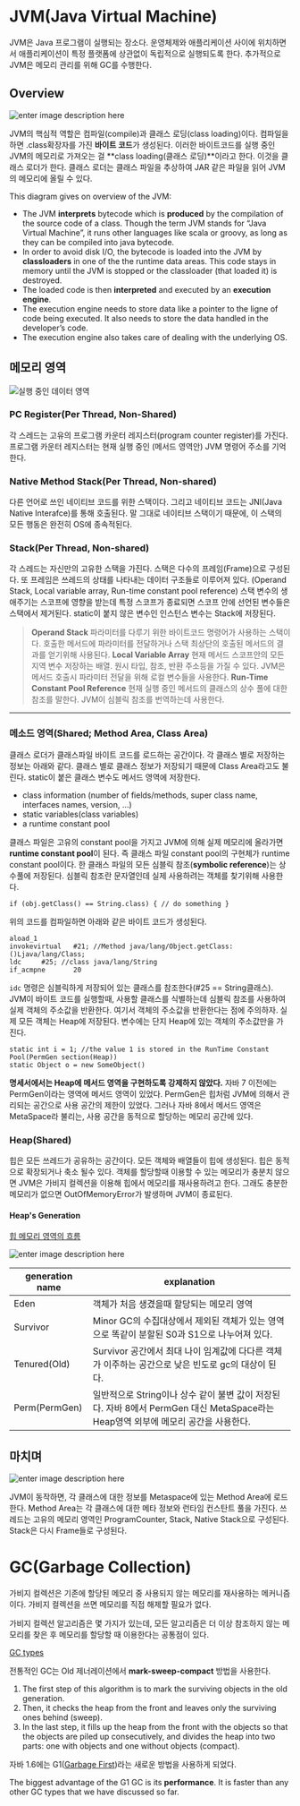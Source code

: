 # JVM(Java Virtual Machine)

JVM은 Java 프로그램이 실행되는 장소다. 운영체제와 애플리케이션 사이에 위치하면서 애플리케이션이 특정 플랫폼에 상관없이 독립적으로 실행되도록 한다. 추가적으로 JVM은 메모리 관리를 위해 GC를 수행한다. 

## Overview

![enter image description here](http://coding-geek.com/wp-content/uploads/2015/04/jvm_overview.jpg)

JVM의 핵심적 역할은 컴파일(compile)과 클래스 로딩(class loading)이다. 컴파일을 하면 .class확장자를 가진 **바이트 코드**가 생성된다. 이러한 바이트코드를 실행 중인 JVM의 메모리로 가져오는 걸 **class loading(클래스 로딩)**이라고 한다. 이것을 클래스 로더가 한다. 클래스 로더는 클래스 파일을 추상하여 JAR 같은 파일을 읽어 JVM의 메모리에 올릴 수 있다. 

This diagram gives on overview of the JVM:

-   The JVM  **interprets**  bytecode which is  **produced**  by the compilation of the source code of a class. Though the term JVM stands for “Java Virtual Machine”, it runs other languages like scala or groovy, as long as they can be compiled into java bytecode.
-   In order to avoid disk I/O, the bytecode is loaded into the JVM by  **classloaders** in one of the the runtime data areas. This code stays in memory until the JVM is stopped or the classloader (that loaded it) is destroyed.
-   The loaded code is then  **interpreted**  and executed by an  **execution engine**.
-   The execution engine needs to store data like a pointer to the ligne of code being executed. It also needs to store the data handled in the developer’s code.
-   The execution engine also takes care of dealing with the underlying OS.

## 메모리 영역

![실행 중인 데이터 영역](http://coding-geek.com/wp-content/uploads/2015/04/jvm_memory_overview.jpg)

### PC Register(Per Thread, Non-Shared)
각 스레드는 고유의 프로그램 카운터 레지스터(program counter register)를 가진다.  프로그램 카운터 레지스터는 현재 실행 중인 (메서드 영역안) JVM 명령어 주소를 기억한다.

### Native Method Stack(Per Thread, Non-shared)
다른 언어로 쓰인 네이티브 코드를 위한 스택이다. 그리고 네이티브 코드는 JNI(Java Native Interafce)를 통해 호출된다. 말 그대로 네이티브 스택이기 때문에, 이 스택의 모든 행동은 완전히 OS에 종속적된다. 

### Stack(Per Thread, Non-shared)

각 스레드는 자신만의 고유한 스택을 가진다. 스택은 다수의 프레임(Frame)으로 구성된다. 또 프레임은 쓰레드의 상태를 나타내는 데이터 구조들로 이루어져 있다. (Operand Stack, Local variable array, Run-time constant pool reference) 스택 변수의 생애주기는 스코프에 영향을 받는데 특정 스코프가 종료되면 스코프 안에 선언된 변수들은 스택에서 제거된다. static이 붙지 않은 변수인 인스턴스 변수는 Stack에 저장된다.

>**Operand Stack**
파라미터를 다루기 위한 바이트코드 명령어가 사용하는 스택이다. 호출한 메서드에 파라미터를 전달하거나 스택 최상단의 호출된 메서드의 결과를 얻기위해 사용된다. 
>**Local Variable Array**
현재 메서드 스코프안의 모든 지역 변수 저장하는 배열. 원시 타입, 참조, 반환 주소등을 가질 수 있다. JVM은 메서드 호출시 파라미터 전달을 위해 로컬 변수들을 사용한다. 
>**Run-Time Constant Pool Reference**
현재 실행 중인 메서드의 클래스의 상수 풀에 대한 참조를 말한다. JVM이 심블릭 참조를 번역하는데 사용한다. 

--- 

### 메소드 영역(Shared; Method Area, Class Area)

클래스 로더가  클래스파일  바이트 코드를 로드하는 공간이다. 각 클래스 별로 저장하는 정보는 아래와 같다. 클래스 별로 클래스 정보가 저장되기 때문에 Class Area라고도 불린다. static이 붙은 클래스 변수도 메서드 영역에 저장한다. 

-   class information (number of fields/methods, super class name, interfaces names, version, …)
-  static variables(class variables)
-   a runtime constant pool

클래스 파일은 고유의 constant pool을 가지고 JVM에 의해 실제 메모리에 올라가면 **runtime constant pool**이 된다. 즉 클래스 파일 constant pool의 구현체가 runtime constant pool이다.
 한 클래스 파일의 모든 심블릭 참조(**symbolic reference**)는 상수풀에 저장된다. 심블릭 참조란 문자열인데 실제 사용하려는 객체를 찾기위해 사용한다.

```
if (obj.getClass() == String.class) { // do something }
```
위의 코드를 컴파일하면 아래와 같은 바이트 코드가 생성된다. 
```
aload_1
invokevirtual   #21; //Method java/lang/Object.getClass:()Ljava/lang/Class;
ldc     #25; //class java/lang/String
if_acmpne       20
```
`idc` 명령은 심블릭하게 저장되어 있는 클래스를 참조한다(#25 == String클래스). JVM이 바이트 코드를 실행할때, 사용할 클래스를 식별하는데 심블릭 참조를 사용하여 실제 객체의 주소값을 반환한다. 여기서 객체의 주소값을 반환한다는 점에 주의하자. 실제 모든 객체는 Heap에 저장된다. 변수에는 단지 Heap에 있는 객체의 주소값만을 가진다. 
```
static int i = 1; //the value 1 is stored in the RunTime Constant Pool(PermGen section(Heap))
static Object o = new SomeObject()
```

**명세서에서는 Heap에 메서드 영역을 구현하도록 강제하지 않았다.** 자바 7 이전에는 PermGen이라는 영역에 메서드 영역이 있었다. PermGen은 힙처럼 JVM에 의해서 관리되는 공간으로 사용 공간의 제한이 있었다. 그러나 자바 8에서 메서드 영역은 MetaSpace라 불리는, 사용 공간을 동적으로 할당하는 메모리 공간에 있다. 

### Heap(Shared)

힙은 모든 쓰레드가 공유하는 공간이다. 모든 객체와 배열들이 힙에 생성된다. 힙은 동적으로 확장되거나 축소 될수 있다.  객체를 할당할때 이용할 수 있는 메모리가 충분치 않으면 JVM은 가비지 컬렉션을 이용해 힙에서 메모리를 재사용하려고 한다. 그래도 충분한 메모리가 없으면 OutOfMemoryError가 발생하며 JVM이 종료된다. 
  
#### Heap's Generation

[힙 메모리 영역의 흐름](https://dzone.com/articles/understanding-the-java-memory-model-and-the-garbag)

![enter image description here](https://cdn.journaldev.com/wp-content/uploads/2014/05/Java-Memory-Model.png)

| generation name | explanation |
|--|--|
| Eden |객체가 처음 생겼을때 할당되는 메모리 영역 |
| Survivor | Minor GC의 수집대상에서 제외된 객체가 있는 영역으로 똑같이 분할된 S0과 S1으로 나누어져 있다. |
| Tenured(Old) | Survivor 공간에서 최대 나이 임계값에 다다른 객체가 이주하는 공간으로 낮은 빈도로 gc의 대상이 된다.|
| Perm(PermGen) | 일반적으로 String이나 상수 같이 불변 값이 저장된다. 자바 8에서 PermGen 대신 MetaSpace라는 Heap영역 외부에 메모리 공간을 사용한다.|

## 마치며 

![enter image description here](https://i.stack.imgur.com/4ySVX.png)

JVM이 동작하면, 각 클래스에 대한 정보를 Metaspace에 있는 Method Area에 로드한다. Method Area는 각 클래스에 대한 메타 정보와 런타임 컨스탄트 풀을 가진다. 쓰레드는 고유의 메모리 영역인 ProgramCounter, Stack, Native Stack으로 구성된다. Stack은 다시 Frame들로 구성된다. 


# GC(Garbage Collection)


가비지 컬렉션은 기존에 할당된 메모리 중 사용되지 않는 메모리를 재사용하는 메커니즘이다. 가비지 컬렉션을 쓰면 메모리를 직접 해제할 필요가 없다. 

가비지 컬렉션 알고리즘은 몇 가지가 있는데, 모든 알고리즘은 더 이상 참조하지 않는 메모리를 찾은 후 메모리를 할당할 때 이용한다는 공통점이 있다. 

[GC types](https://www.cubrid.org/blog/understanding-java-garbage-collection)

전통적인 GC는 Old 제너레이션에서  **mark-sweep-compact** 방법을 사용한다. 

1.  The first step of this algorithm is to mark the surviving objects in the old generation.
2.  Then, it checks the heap from the front and leaves only the surviving ones behind (sweep).
3.  In the last step, it fills up the heap from the front with the objects so that the objects are piled up consecutively, and divides the heap into two parts: one with objects and one without objects (compact).


자바 1.6에는 G1([Garbage First](https://www.oracle.com/technetwork/tutorials/tutorials-1876574.html))라는 새로운 방법을 사용하게 되었다. 

The biggest advantage of the G1 GC is its  **performance**. It is faster than any other GC types that we have discussed so far. 






<!--stackedit_data:
eyJoaXN0b3J5IjpbMjA3NTc4MDMyMywxNDExODc3NTcsLTQxMj
QxMTcyNywxMDA1MzA1MjU5LC0xMDE1MTMwMzY4LDIyNDc0NTE1
NCwtMTQ3Mzk3MzEzNCwyNzQxNTQ1NzAsMTA4NjM2MDUwMCwxNj
g2NTg1LDEyNjIzODEzNCwtMTU3NTIzMzQxNiw0NzY5NjM5MTAs
NjMxMTAzODM2LC05ODAyNTU5Myw3Mjc4OTE4MDcsMTczMTkzNj
E1MywtMTc5MjQ3NDgwOCwxMzE5NjM4OTA0LC0xNzIyMTA4Mzg1
XX0=
-->